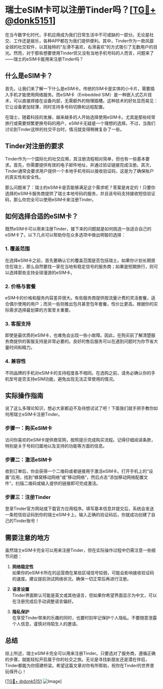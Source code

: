 # 瑞士eSIM卡可以注册Tinder吗？[[TG💪+ @donk5151](https://t.me/s/donk5151)]

在当今数字化时代，手机应用成为我们日常生活中不可或缺的一部分。无论是社交、工作还是娱乐，各种APP都在为我们提供便利。其中，Tinder作为一款风靡全球的社交软件，以其独特的“左滑不喜欢，右滑喜欢”的方式吸引了无数用户的目光。然而，对于那些想要使用Tinder但又没有当地手机号码的人而言，问题来了——瑞士的eSIM卡能用来注册Tinder吗？

## 什么是eSIM卡？

首先，让我们来了解一下什么是eSIM卡。传统的SIM卡是实体的小卡片，需要插入手机才能使用网络服务。而eSIM卡（Embedded SIM）是一种嵌入式芯片技术，可以直接焊接在设备内部，无需额外的物理插槽。这种技术的好处显而易见：它让设备更加轻薄，同时支持多号码切换和远程配置。

在瑞士，随着科技的发展，越来越多的人开始选择使用eSIM卡。尤其是那些经常旅行或需要频繁更换号码的用户，eSIM卡无疑是一个理想的选择。不过，当我们讨论到Tinder这样的社交平台时，情况就变得稍微复杂了一些。

## Tinder对注册的要求

Tinder作为一个国际化的社交应用，其注册流程相对简单，但也有一些基本要求。首先，你需要提供有效的电子邮件地址，并通过验证链接完成注册。其次，Tinder通常会要求用户提供一个本地手机号码以接收验证码，这是为了确保账户的真实性和安全性。

那么问题来了：瑞士的eSIM卡是否能够满足这个需求呢？答案是肯定的！只要你选择的eSIM卡服务商提供了瑞士本地号码的服务，并且该号码支持接收短信验证码，那么你完全可以使用eSIM卡来注册Tinder。

## 如何选择合适的eSIM卡？

既然eSIM卡可以用来注册Tinder，接下来的问题就是如何挑选一张适合自己的eSIM卡了。以下几点可以帮助你在众多选项中做出明智的选择：

### 1. **覆盖范围**
   在选择eSIM卡之前，首先要确认它的覆盖范围是否包括瑞士。如果你计划长期居住在瑞士，那么自然要找一家在当地有稳定信号的服务商；如果是短期旅行，则可以选择那些支持全球漫游的eSIM卡。

### 2. **价格与套餐**
   eSIM卡的价格和服务内容差异很大。有些服务商提供按流量计费的灵活套餐，适合偶尔使用的用户；而另一些则推出包月甚至包年套餐，性价比更高。根据你的实际需求选择最划算的方案至关重要。

### 3. **客服支持**
   即使是最优质的eSIM卡，也难免会出现一些小故障。因此，在购买前了解清楚服务商提供的客服支持是非常必要的。良好的售后服务可以在遇到问题时为你节省大量时间和精力。

### 4. **兼容性**
   不同品牌的手机对eSIM卡的支持程度各不相同。在选购之前，请务必确认你的手机型号是否支持eSIM功能，避免出现无法正常使用的情况。

## 实际操作指南

说了这么多理论知识，想必大家都迫不及待想试试了吧！下面我们就手把手教你如何用瑞士eSIM卡注册Tinder。

### 步骤一：购买eSIM卡
访问你喜欢的eSIM卡提供商官网，按照提示完成购买流程。记得仔细阅读条款，特别是关于号码归属地以及支持的功能等方面的信息。

### 步骤二：激活eSIM卡
收到订单后，你会获得一个二维码或者链接用于激活eSIM卡。打开手机上的“设置”应用，找到“蜂窝移动网络”或“移动网络”，然后点击“添加移动网络配置文件”。扫描二维码或输入提供的链接即可完成激活。

### 步骤三：注册Tinder
登录Tinder官方网站或下载官方应用程序。填写基本信息并提交后，系统会发送一条短信验证码到你的瑞士eSIM卡上。输入正确的验证码后，你就成功创建了自己的Tinder账号！

## 需要注意的地方

虽然瑞士eSIM卡完全可以用来注册Tinder，但在实际操作过程中仍需注意一些细节问题：

1. **网络稳定性**  
   如果你的eSIM卡所在的运营商在某些区域信号较弱，可能会影响接收验证码的速度。建议提前测试网络状况，确保一切正常后再进行注册。

2. **语言设置**  
   Tinder界面默认可能是英文或其他语言，但如果你希望界面显示为中文，可以在注册完成后手动调整语言偏好。

3. **隐私保护**  
   在享受Tinder带来的乐趣的同时，也要时刻牢记保护个人隐私。不要随意泄露个人信息，谨慎对待陌生人的邀请。

## 总结

综上所述，瑞士eSIM卡完全可以用来注册Tinder。只要选对了服务商，遵循正确的步骤，就能轻松开启属于你的社交之旅。无论是寻找新朋友还是潜在伴侣，Tinder都能为你搭建桥梁。希望这篇文章对你有所帮助，祝你在Tinder的世界里玩得开心！

[[TG💪+ @donk5151](https://t.me/s/donk5151) ![Image](https://i.postimg.cc/rwNCRYN7/Snipaste-2025-04-30-17-27-05.png)]
